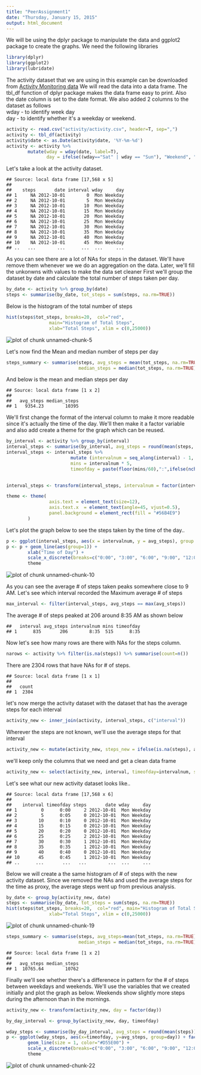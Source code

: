 ```yaml
---
title: "PeerAssignment1"
date: "Thursday, January 15, 2015"
output: html_document
---
```


We will be using the dplyr package to manipulate the data and ggplot2 package to 
create the graphs. We need the following libraries



```r
library(dplyr)
library(ggplot2)
library(lubridate)
```
The activity dataset that we are using in this example can be downloaded from 
<a href="https://d396qusza40orc.cloudfront.net/repdata%2Fdata%2Factivity.zip">Activity Monitoring data</a>
We will read the data into a data frame. The tbl_df function of dplyr package makes the data frame 
easy to print. Also the date column is set to the date format. We also added 2 columns to the dataset as follows <br/>
wday - to identify week day <br/>
day - to identify whether it's a weekday or weekend. 


```r
activity <- read.csv("activity/activity.csv", header=T, sep=",")
activity <- tbl_df(activity)
activity$date <- as.Date(activity$date, '%Y-%m-%d')
activity <- activity %>% 
        mutate(wday = wday(date, label=T), 
               day = ifelse((wday=="Sat" | wday == "Sun"), "Weekend", "Weekday"))
```

Let's take a look at the activity dataset.

```
## Source: local data frame [17,568 x 5]
## 
##    steps       date interval wday     day
## 1     NA 2012-10-01        0  Mon Weekday
## 2     NA 2012-10-01        5  Mon Weekday
## 3     NA 2012-10-01       10  Mon Weekday
## 4     NA 2012-10-01       15  Mon Weekday
## 5     NA 2012-10-01       20  Mon Weekday
## 6     NA 2012-10-01       25  Mon Weekday
## 7     NA 2012-10-01       30  Mon Weekday
## 8     NA 2012-10-01       35  Mon Weekday
## 9     NA 2012-10-01       40  Mon Weekday
## 10    NA 2012-10-01       45  Mon Weekday
## ..   ...        ...      ...  ...     ...
```
As you can see there are a lot of NAs for steps in the dataset. We'll have remove them whenever we
we do an aggregation on the data. Later, we'll fill the unkonwns with values to make the data set cleaner
First we'll group the dataset by date and calculate the total number of steps taken per day.


```r
by_date <- activity %>% group_by(date)
steps <- summarise(by_date, tot_steps = sum(steps, na.rm=TRUE))
```

Below is the histogram of the total number of steps 


```r
hist(steps$tot_steps, breaks=20,  col="red", 
                main="Histogram of Total Steps", 
                xlab="Total Steps", xlim = c(0,25000))
```

![plot of chunk unnamed-chunk-5](figure/unnamed-chunk-5-1.png) 

Let's now find the Mean and median number of steps per day


```r
steps_summary <- summarise(steps, avg_steps = mean(tot_steps, na.rm=TRUE), 
                           median_steps = median(tot_steps, na.rm=TRUE))
```

And below is the mean and median steps per day

```
## Source: local data frame [1 x 2]
## 
##   avg_steps median_steps
## 1   9354.23        10395
```

We'll first change the format of the interval column to make it more readable since it's actually the time of the day. We'll then make it a factor variable and also add create a theme for the graph which can be reused.


```r
by_interval <- activity %>% group_by(interval)
interval_steps <- summarise(by_interval, avg_steps = round(mean(steps, na.rm=TRUE)))
interval_steps <- interval_steps %>% 
                        mutate (intervalnum = seq_along(interval) - 1,
                        mins = intervalnum * 5,
                        timeofday = paste(floor(mins/60),":",ifelse(nchar(mins%%60)==1,paste("0",mins%%60,sep=""),mins%%60), sep="")) 
        

interval_steps <- transform(interval_steps, intervalnum = factor(intervalnum, labels = timeofday))

theme <- theme(
                axis.text = element_text(size=12),
                axis.text.x  = element_text(angle=45, vjust=0.5),
                panel.background = element_rect(fill = "#56B4E9")
        )
```
Let's plot the graph below to see the steps taken by the time of the day..


```r
p <- ggplot(interval_steps, aes(x = intervalnum, y = avg_steps), group = 1)
p <- p + geom_line(aes(group=1)) + 
        xlab("Time of Day") + 
        scale_x_discrete(breaks=c("0:00", "3:00", "6:00", "9:00", "12:00","15:00","18:00","21:00","24:00")) +
        theme
```

![plot of chunk unnamed-chunk-10](figure/unnamed-chunk-10-1.png) 

As you can see the average # of steps taken peaks somewhere close to 9 AM. Let's see which interval
recorded the Maximum average # of steps 


```r
max_interval <- filter(interval_steps, avg_steps == max(avg_steps))
```

The average # of steps peaked at 206 around 8:35 AM as shown below


```
##   interval avg_steps intervalnum mins timeofday
## 1      835       206        8:35  515      8:35
```

Now let's see how many rows are there with NAs for the steps column. 


```r
narows <- activity %>% filter(is.na(steps)) %>% summarise(count=n())
```
There are 2304 rows that have NAs for # of steps.

```
## Source: local data frame [1 x 1]
## 
##   count
## 1  2304
```


let's now merge the activity dataset with the dataset that has the average steps for each interval


```r
activity_new <- inner_join(activity, interval_steps, c("interval"))
```

Wherever the steps are not known, we'll use the average steps for that interval


```r
activity_new <- mutate(activity_new, steps_new = ifelse(is.na(steps), avg_steps, steps))
```

we'll keep only the columns that we need and get a clean data frame


```r
activity_new <- select(activity_new, interval, timeofday=intervalnum, steps = steps_new, date, wday, day)
```
Let's see what our new activity dataset looks like..


```
## Source: local data frame [17,568 x 6]
## 
##    interval timeofday steps       date wday     day
## 1         0      0:00     2 2012-10-01  Mon Weekday
## 2         5      0:05     0 2012-10-01  Mon Weekday
## 3        10      0:10     0 2012-10-01  Mon Weekday
## 4        15      0:15     0 2012-10-01  Mon Weekday
## 5        20      0:20     0 2012-10-01  Mon Weekday
## 6        25      0:25     2 2012-10-01  Mon Weekday
## 7        30      0:30     1 2012-10-01  Mon Weekday
## 8        35      0:35     1 2012-10-01  Mon Weekday
## 9        40      0:40     0 2012-10-01  Mon Weekday
## 10       45      0:45     1 2012-10-01  Mon Weekday
## ..      ...       ...   ...        ...  ...     ...
```
Below we will create a the same histogram of # of steps with the new activity dataset. Since we removed the NAs and used the average steps for the time as proxy, the average steps went up from previous analysis.

```r
by_date <- group_by(activity_new, date)
steps <- summarise(by_date, tot_steps = sum(steps, na.rm=TRUE))
hist(steps$tot_steps, breaks=20,  col="red", main="Histogram of Total Steps", 
                xlab="Total Steps", xlim = c(0,25000))
```

![plot of chunk unnamed-chunk-19](figure/unnamed-chunk-19-1.png) 

```r
steps_summary <- summarise(steps, avg_steps=mean(tot_steps, na.rm=TRUE), 
                           median_steps = median(tot_steps, na.rm=TRUE))
```


```
## Source: local data frame [1 x 2]
## 
##   avg_steps median_steps
## 1  10765.64        10762
```

Finally we'll see whether there's a differenece in pattern for the # of steps between weekdays and weekends. We'll use the variables that we created initially and plot the graph as below. Weekends show slightly more steps during the afternoon than in the mornings.


```r
activity_new <- transform(activity_new, day = factor(day))

by_day_interval <- group_by(activity_new, day, timeofday)

wday_steps <- summarise(by_day_interval, avg_steps = round(mean(steps)))
p <- ggplot(wday_steps, aes(x=timeofday, y=avg_steps, group=day)) + facet_wrap(~day, nrow=2) + 
        geom_line(size = 1, color="#D55E00") +
        scale_x_discrete(breaks=c("0:00", "3:00", "6:00", "9:00", "12:00","15:00","18:00","21:00","24:00")) +
        theme
```
![plot of chunk unnamed-chunk-22](figure/unnamed-chunk-22-1.png) 

